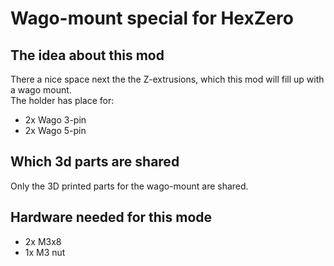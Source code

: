 # Wago-mount special for HexZero

## The idea about this mod
There a nice space next the the Z-extrusions, which this mod will fill up with a wago mount. <br>
The holder has place for:
- 2x Wago 3-pin
- 2x Wago 5-pin

## Which 3d parts are shared
Only the 3D printed parts for the wago-mount are shared. <br>

## Hardware needed for this mode
- 2x M3x8
- 1x M3 nut

